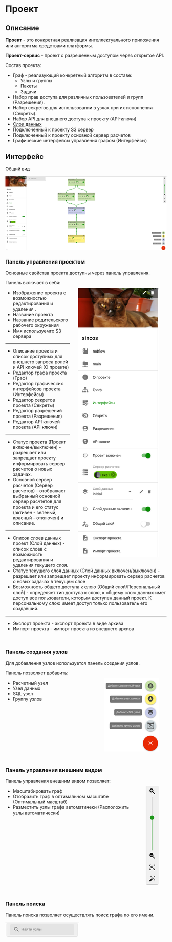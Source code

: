 # Проект

## Описание

**Проект** - это конкретная реализация интеллектуального приложения или алгоритма средствами платформы.

**Проект-сервис** - проект с разрешенным доступом через открытое API.

Состав проекта:

- Граф - реализующий конкретный алгоритм в составе:
  - Узлы и группы
  - Пакеты
  - Задачи
- Набор прав доступа для различных пользователей и групп (Разрешения).
- Набор секретов для использовании в узлах при их исполнении (Секреты).
- Набор API для внешнего доступа к проекту (API-ключи)
- [Слои данных](/docs/intro/definitions#datalayer)
- Подключенный к проекту S3 сервер
- Подключенный к проекту основной сервер расчетов
- Графические интерфейсы управления графом (Интерфейсы)

## Интерфейс

Общий вид

![Project general view](./images/project/general.png)

### Панель управления проектом

Основные свойства проекта доступны через панель управления.

<img src="./images/project/manage_panel.png" align="right" alt="Project manage panel" style="margin: 5%;">

Панель включает в себя:

- Изображение проекта с возможностью редактирования <span class="iconify-inline" data-icon="mdi:pencil"></span> и удаления <span class="iconify-inline" data-icon="mdi:delete"></span>.
- Название проекта
- <span class="iconify-inline" data-icon="mdi:notebook"></span> Название родительского рабочего окружения
- <span class="iconify-inline" data-icon="mdi:folder-network"></span> Имя используемго S3 сервера

---

- <span class="iconify-inline" data-icon="mdi:information"></span> Описание проекта и список доступных для внешнего запроса ролей и API ключей (О проекте)
- <span class="iconify-inline" data-icon="mdi:sitemap"></span> Редактор графа проекта (Граф)
- <span class="iconify-inline" data-icon="mdi:view-dashboard-edit"></span> Редактор графических интерфейсов проекта (Интерфейсы)
- <span class="iconify-inline" data-icon="mdi:eye-off"></span> Редактор секретов проекта (Секреты)
- <span class="iconify-inline" data-icon="mdi:shield-account"></span> Редактор разрешений проекта (Разрешения)
- <span class="iconify-inline" data-icon="mdi:shield-key"></span> Редактор API ключей проекта (API ключи)

---

- <span class="iconify-inline" data-icon="mdi:power"></span> Статус проекта (Проект включен/выключен) - разрешает или запрещает проекту информировать сервер расчетов о новых задачах.
- <span class="iconify-inline" data-icon="mdi:server"></span> Основной сервер расчетов (Сервер расчетов) - отображает выбранный основной сервер расчтетов для проекта и его статус (активен - зеленый, красный - отключен) и описание.

---

- <span class="iconify-inline" data-icon="mdi:layers"></span> Список слоев данных проект (Слой данных) - список слоев с возможность редактирования и удаления текущего слоя.
- <span class="iconify-inline" data-icon="mdi:power"></span> Статус текущего слоя данных (Слой данных включен/выключен) - разрешает или запрещает проекту информировать сервер расчетов о новых задачах в текущем слое
- <span class="iconify-inline" data-icon="mdi:account-eye"></span> Возможность общего доступа к слою (Общий слой/Персональный слой) - определяет тип доступа к слою, к общему слою данных имет доступ все пользователи, которым доступен данный проект. К персональному слою имеет доступ только пользователь его создавший.

---

- <span class="iconify-inline" data-icon="mdi:file-export"></span> Экспорт проекта - экспорт проекта в виде архива
- <span class="iconify-inline" data-icon="mdi:file-import"></span> Импорт проекта - импорт проекта из внешнего архива

<br clear="right"/>

### Панель создания узлов

Для добавления узлов используется панель создания узлов.

<img src="./images/project/create_panel.png" align="right" alt="Node create panel" style="margin: 5%;">

Панель позволяет добавить:

- <span class="iconify-inline" data-icon="mdi:kubernetes"></span> Расчетный узел
- <span class="iconify-inline" data-icon="mdi:download-circle"></span> Узел данных
- <span class="iconify-inline" data-icon="mdi:database"></span> SQL узел
- <span class="iconify-inline" data-icon="mdi:group"></span> Группу узлов

<br clear="right"/>

### Панель управления внешним видом

<img src="./images/project/view_panel.png" align="right" alt="Project view panel" style="margin: 5%;">

Панель управления внешним видом позволяет:

- <span class="iconify-inline" data-icon="mdi:magnify-plus"></span> <span class="iconify-inline" data-icon="mdi:magnify-minus"></span> Масштабировать граф
- <span class="iconify-inline" data-icon="mdi:magnify-scan"></span> Отобразить граф в оптимальном масштабе (Оптимальный масштаб)
- <span class="iconify-inline" data-icon="mdi:auto-fix"></span> Разместить узлы графа автоматичеки (Расположить узлы автоматически)

<br clear="right"/>

### Панель поиска

Панель поиска <span class="iconify-inline" data-icon="mdi:magnify"></span> позволяет осуществлять поиск графа по его имени.

![Project find panel](./images/project/find_panel.png)
